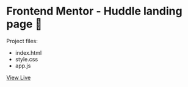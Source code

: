 # Frontend Mentor - Huddle landing page 👋

Project files:

- index.html
- style.css
- app.js

[View Live](https://kaffeenj-frontend-mentor.vercel.app/huddle-landing-page)
